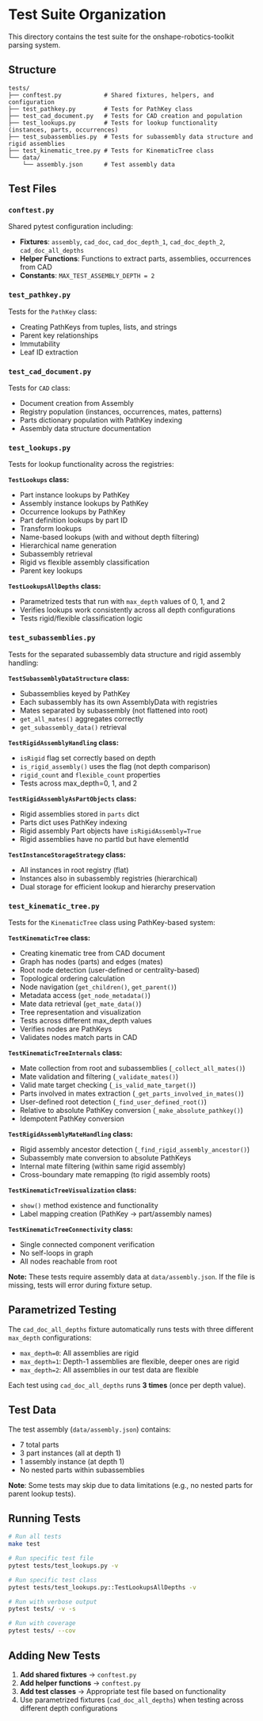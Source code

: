 # Test Suite Organization

This directory contains the test suite for the onshape-robotics-toolkit parsing system.

## Structure

```
tests/
├── conftest.py            # Shared fixtures, helpers, and configuration
├── test_pathkey.py        # Tests for PathKey class
├── test_cad_document.py   # Tests for CAD creation and population
├── test_lookups.py        # Tests for lookup functionality (instances, parts, occurrences)
├── test_subassemblies.py  # Tests for subassembly data structure and rigid assemblies
├── test_kinematic_tree.py # Tests for KinematicTree class
└── data/
    └── assembly.json      # Test assembly data
```

## Test Files

### `conftest.py`

Shared pytest configuration including:

- **Fixtures**: `assembly`, `cad_doc`, `cad_doc_depth_1`, `cad_doc_depth_2`, `cad_doc_all_depths`
- **Helper Functions**: Functions to extract parts, assemblies, occurrences from CAD
- **Constants**: `MAX_TEST_ASSEMBLY_DEPTH = 2`

### `test_pathkey.py`

Tests for the `PathKey` class:

- Creating PathKeys from tuples, lists, and strings
- Parent key relationships
- Immutability
- Leaf ID extraction

### `test_cad_document.py`

Tests for `CAD` class:

- Document creation from Assembly
- Registry population (instances, occurrences, mates, patterns)
- Parts dictionary population with PathKey indexing
- Assembly data structure documentation

### `test_lookups.py`

Tests for lookup functionality across the registries:

**`TestLookups` class:**

- Part instance lookups by PathKey
- Assembly instance lookups by PathKey
- Occurrence lookups by PathKey
- Part definition lookups by part ID
- Transform lookups
- Name-based lookups (with and without depth filtering)
- Hierarchical name generation
- Subassembly retrieval
- Rigid vs flexible assembly classification
- Parent key lookups

**`TestLookupsAllDepths` class:**

- Parametrized tests that run with `max_depth` values of 0, 1, and 2
- Verifies lookups work consistently across all depth configurations
- Tests rigid/flexible classification logic

### `test_subassemblies.py`

Tests for the separated subassembly data structure and rigid assembly handling:

**`TestSubassemblyDataStructure` class:**

- Subassemblies keyed by PathKey
- Each subassembly has its own AssemblyData with registries
- Mates separated by subassembly (not flattened into root)
- `get_all_mates()` aggregates correctly
- `get_subassembly_data()` retrieval

**`TestRigidAssemblyHandling` class:**

- `isRigid` flag set correctly based on depth
- `is_rigid_assembly()` uses the flag (not depth comparison)
- `rigid_count` and `flexible_count` properties
- Tests across max_depth=0, 1, and 2

**`TestRigidAssemblyAsPartObjects` class:**

- Rigid assemblies stored in `parts` dict
- Parts dict uses PathKey indexing
- Rigid assembly Part objects have `isRigidAssembly=True`
- Rigid assemblies have no partId but have elementId

**`TestInstanceStorageStrategy` class:**

- All instances in root registry (flat)
- Instances also in subassembly registries (hierarchical)
- Dual storage for efficient lookup and hierarchy preservation

### `test_kinematic_tree.py`

Tests for the `KinematicTree` class using PathKey-based system:

**`TestKinematicTree` class:**

- Creating kinematic tree from CAD document
- Graph has nodes (parts) and edges (mates)
- Root node detection (user-defined or centrality-based)
- Topological ordering calculation
- Node navigation (`get_children()`, `get_parent()`)
- Metadata access (`get_node_metadata()`)
- Mate data retrieval (`get_mate_data()`)
- Tree representation and visualization
- Tests across different max_depth values
- Verifies nodes are PathKeys
- Validates nodes match parts in CAD

**`TestKinematicTreeInternals` class:**

- Mate collection from root and subassemblies (`_collect_all_mates()`)
- Mate validation and filtering (`_validate_mates()`)
- Valid mate target checking (`_is_valid_mate_target()`)
- Parts involved in mates extraction (`_get_parts_involved_in_mates()`)
- User-defined root detection (`_find_user_defined_root()`)
- Relative to absolute PathKey conversion (`_make_absolute_pathkey()`)
- Idempotent PathKey conversion

**`TestRigidAssemblyMateHandling` class:**

- Rigid assembly ancestor detection (`_find_rigid_assembly_ancestor()`)
- Subassembly mate conversion to absolute PathKeys
- Internal mate filtering (within same rigid assembly)
- Cross-boundary mate remapping (to rigid assembly roots)

**`TestKinematicTreeVisualization` class:**

- `show()` method existence and functionality
- Label mapping creation (PathKey → part/assembly names)

**`TestKinematicTreeConnectivity` class:**

- Single connected component verification
- No self-loops in graph
- All nodes reachable from root

**Note:** These tests require assembly data at `data/assembly.json`. If the file is missing, tests will error during fixture setup.

## Parametrized Testing

The `cad_doc_all_depths` fixture automatically runs tests with three different `max_depth` configurations:

- `max_depth=0`: All assemblies are rigid
- `max_depth=1`: Depth-1 assemblies are flexible, deeper ones are rigid
- `max_depth=2`: All assemblies in our test data are flexible

Each test using `cad_doc_all_depths` runs **3 times** (once per depth value).

## Test Data

The test assembly (`data/assembly.json`) contains:

- 7 total parts
- 3 part instances (all at depth 1)
- 1 assembly instance (at depth 1)
- No nested parts within subassemblies

**Note**: Some tests may skip due to data limitations (e.g., no nested parts for parent lookup tests).

## Running Tests

```bash
# Run all tests
make test

# Run specific test file
pytest tests/test_lookups.py -v

# Run specific test class
pytest tests/test_lookups.py::TestLookupsAllDepths -v

# Run with verbose output
pytest tests/ -v -s

# Run with coverage
pytest tests/ --cov
```

## Adding New Tests

1. **Add shared fixtures** → `conftest.py`
2. **Add helper functions** → `conftest.py`
3. **Add test classes** → Appropriate test file based on functionality
4. Use parametrized fixtures (`cad_doc_all_depths`) when testing across different depth configurations

